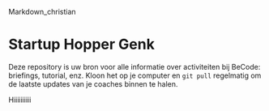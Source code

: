 Markdown_christian
# Startup Hopper Genk

Deze repository is uw bron voor alle informatie over activiteiten bij BeCode: briefings, tutorial, enz.
Kloon het op je computer en `git pull` regelmatig om de laatste updates van je coaches binnen te halen.



Hiiiiiiiiii  
